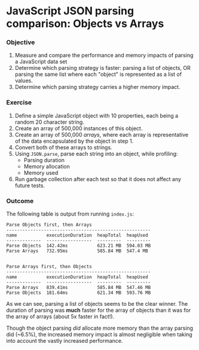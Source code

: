 # JavaScript JSON parsing comparison: Objects vs Arrays

### Objective
1. Measure and compare the performance and memory impacts of parsing a JavaScript data set
2. Determine which parsing strategy is faster: parsing a list of objects,
OR parsing the same list where each "object" is represented as a list of values.
3. Determine which parsing strategy carries a higher memory impact.

### Exercise

1. Define a simple JavaScript object with 10 properties, each being a random 20 character string.
2. Create an array of 500,000 instances of this object.
3. Create an array of 500,000 _arrays_, where each array is representative of the data encapsulated by the object in step 1.
4. Convert both of these arrays to strings.
5. Using `JSON.parse`, parse each string into an object, while profiling:
    * Parsing duration
    * Memory allocation
    * Memory used
6. Run garbage collection after each test so that it does not affect any future tests.

### Outcome
The following table is output from running `index.js`: 
```
Parse Objects first, then Arrays
------------------------------------------------------
name           executionDuration  heapTotal  heapUsed 
-------------  -----------------  ---------  ---------
Parse Objects  142.42ms           623.21 MB  594.03 MB
Parse Arrays   732.95ms           585.84 MB  547.4 MB 


Parse Arrays first, then Objects
------------------------------------------------------
name           executionDuration  heapTotal  heapUsed 
-------------  -----------------  ---------  ---------
Parse Arrays   839.41ms           585.84 MB  547.46 MB
Parse Objects  181.64ms           621.34 MB  593.76 MB

```

As we can see, parsing a list of objects seems to be the clear winner. The duration of parsing was
__much__ faster for the array of objects than it was for the array of arrays (about 5x faster in fact!).

Though the object parsing _did_ allocate more memory than the array parsing did (~6.5%), the increased
memory impact is almost negligible when taking into account the vastly increased performance. 
